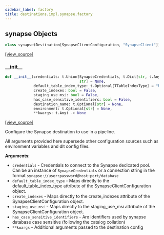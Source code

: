 ```yaml
---
sidebar_label: factory
title: destinations.impl.synapse.factory
---
```


## synapse Objects

```python
class synapse(Destination[SynapseClientConfiguration, "SynapseClient"])
```

[[view_source]](https://github.com/dlt-hub/dlt/blob/9857029af018a582dd24da4070562f58bb7e9fc5/dlt/destinations/impl/synapse/factory.py#L18)

### \_\_init\_\_

```python
def __init__(credentials: t.Union[SynapseCredentials, t.Dict[str, t.Any],
                                  str] = None,
             default_table_index_type: t.Optional[TTableIndexType] = "heap",
             create_indexes: bool = False,
             staging_use_msi: bool = False,
             has_case_sensitive_identifiers: bool = False,
             destination_name: t.Optional[str] = None,
             environment: t.Optional[str] = None,
             **kwargs: t.Any) -> None
```

[[view_source]](https://github.com/dlt-hub/dlt/blob/9857029af018a582dd24da4070562f58bb7e9fc5/dlt/destinations/impl/synapse/factory.py#L90)

Configure the Synapse destination to use in a pipeline.

All arguments provided here supersede other configuration sources such as environment variables and dlt config files.

**Arguments**:

- `credentials` - Credentials to connect to the Synapse dedicated pool. Can be an instance of `SynapseCredentials` or
  a connection string in the format `synapse://user:password@host:port/database`
- `default_table_index_type` - Maps directly to the default_table_index_type attribute of the SynapseClientConfiguration object.
- `create_indexes` - Maps directly to the create_indexes attribute of the SynapseClientConfiguration object.
- `staging_use_msi` - Maps directly to the staging_use_msi attribute of the SynapseClientConfiguration object.
- `has_case_sensitive_identifiers` - Are identifiers used by synapse database case sensitive (following the catalog collation)
- `**kwargs` - Additional arguments passed to the destination config

